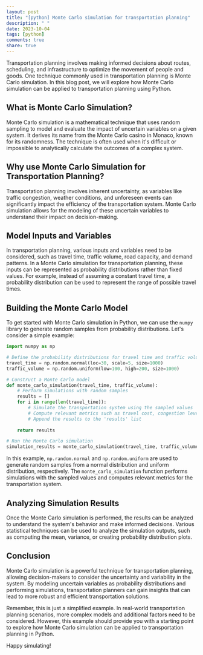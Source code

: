 ```yaml
---
layout: post
title: "[python] Monte Carlo simulation for transportation planning"
description: " "
date: 2023-10-04
tags: [python]
comments: true
share: true
---
```


Transportation planning involves making informed decisions about routes, scheduling, and infrastructure to optimize the movement of people and goods. One technique commonly used in transportation planning is Monte Carlo simulation. In this blog post, we will explore how Monte Carlo simulation can be applied to transportation planning using Python.

## What is Monte Carlo Simulation?
Monte Carlo simulation is a mathematical technique that uses random sampling to model and evaluate the impact of uncertain variables on a given system. It derives its name from the Monte Carlo casino in Monaco, known for its randomness. The technique is often used when it's difficult or impossible to analytically calculate the outcomes of a complex system.

## Why use Monte Carlo Simulation for Transportation Planning?
Transportation planning involves inherent uncertainty, as variables like traffic congestion, weather conditions, and unforeseen events can significantly impact the efficiency of the transportation system. Monte Carlo simulation allows for the modeling of these uncertain variables to understand their impact on decision-making.

## Model Inputs and Variables
In transportation planning, various inputs and variables need to be considered, such as travel time, traffic volume, road capacity, and demand patterns. In a Monte Carlo simulation for transportation planning, these inputs can be represented as probability distributions rather than fixed values. For example, instead of assuming a constant travel time, a probability distribution can be used to represent the range of possible travel times.

## Building the Monte Carlo Model
To get started with Monte Carlo simulation in Python, we can use the `numpy` library to generate random samples from probability distributions. Let's consider a simple example:

```python
import numpy as np

# Define the probability distributions for travel time and traffic volume
travel_time = np.random.normal(loc=30, scale=5, size=1000)
traffic_volume = np.random.uniform(low=100, high=200, size=1000)

# Construct a Monte Carlo model
def monte_carlo_simulation(travel_time, traffic_volume):
    # Perform simulations with random samples
    results = []
    for i in range(len(travel_time)):
        # Simulate the transportation system using the sampled values
        # Compute relevant metrics such as travel cost, congestion level, etc.
        # Append the results to the 'results' list
    
    return results

# Run the Monte Carlo simulation
simulation_results = monte_carlo_simulation(travel_time, traffic_volume)
```

In this example, `np.random.normal` and `np.random.uniform` are used to generate random samples from a normal distribution and uniform distribution, respectively. The `monte_carlo_simulation` function performs simulations with the sampled values and computes relevant metrics for the transportation system.

## Analyzing Simulation Results
Once the Monte Carlo simulation is performed, the results can be analyzed to understand the system's behavior and make informed decisions. Various statistical techniques can be used to analyze the simulation outputs, such as computing the mean, variance, or creating probability distribution plots.

## Conclusion
Monte Carlo simulation is a powerful technique for transportation planning, allowing decision-makers to consider the uncertainty and variability in the system. By modeling uncertain variables as probability distributions and performing simulations, transportation planners can gain insights that can lead to more robust and efficient transportation solutions.

Remember, this is just a simplified example. In real-world transportation planning scenarios, more complex models and additional factors need to be considered. However, this example should provide you with a starting point to explore how Monte Carlo simulation can be applied to transportation planning in Python.

Happy simulating!